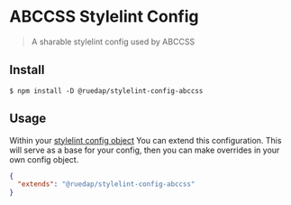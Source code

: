 # ABCCSS Stylelint Config

> A sharable stylelint config used by ABCCSS

## Install

```
$ npm install -D @ruedap/stylelint-config-abccss
```

## Usage

Within your [stylelint config object](http://stylelint.io/user-guide/configuration/#extends) You can extend this configuration. This will serve as a base for your config, then you can make overrides in your own config object.

```json
{
  "extends": "@ruedap/stylelint-config-abccss"
}
```
